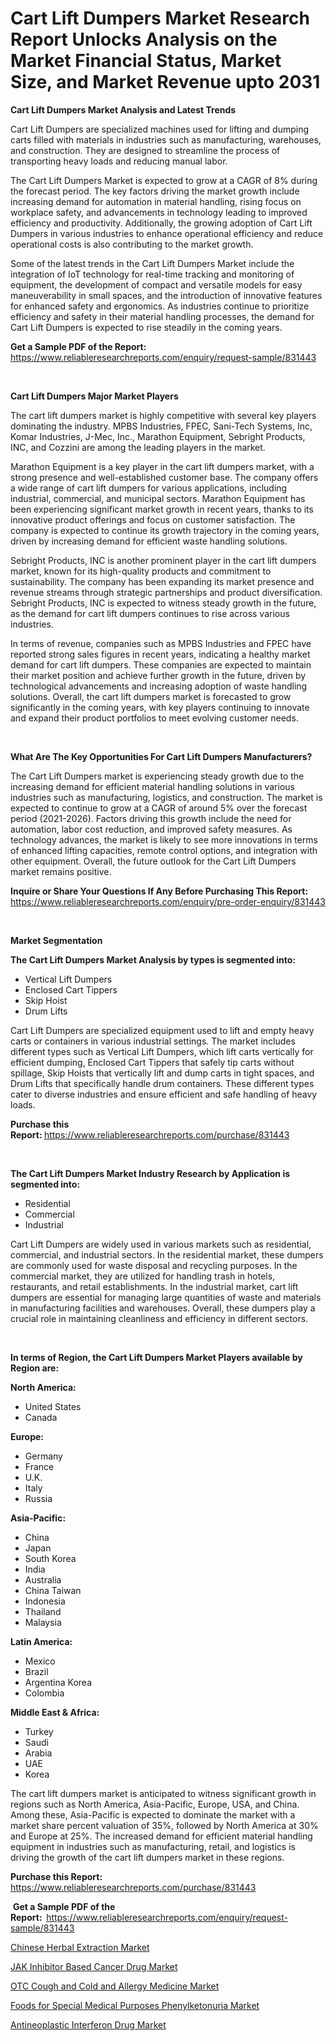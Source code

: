 <p><h1>Cart Lift Dumpers Market Research Report Unlocks Analysis on the Market Financial Status, Market Size, and Market Revenue upto 2031</h1></p><p><strong>Cart Lift Dumpers Market Analysis and Latest Trends</strong></p>
<p><p>Cart Lift Dumpers are specialized machines used for lifting and dumping carts filled with materials in industries such as manufacturing, warehouses, and construction. They are designed to streamline the process of transporting heavy loads and reducing manual labor.</p><p>The Cart Lift Dumpers Market is expected to grow at a CAGR of 8% during the forecast period. The key factors driving the market growth include increasing demand for automation in material handling, rising focus on workplace safety, and advancements in technology leading to improved efficiency and productivity. Additionally, the growing adoption of Cart Lift Dumpers in various industries to enhance operational efficiency and reduce operational costs is also contributing to the market growth.</p><p>Some of the latest trends in the Cart Lift Dumpers Market include the integration of IoT technology for real-time tracking and monitoring of equipment, the development of compact and versatile models for easy maneuverability in small spaces, and the introduction of innovative features for enhanced safety and ergonomics. As industries continue to prioritize efficiency and safety in their material handling processes, the demand for Cart Lift Dumpers is expected to rise steadily in the coming years.</p></p>
<p><strong>Get a Sample PDF of the Report:&nbsp;</strong> <a href="https://www.reliableresearchreports.com/enquiry/request-sample/831443">https://www.reliableresearchreports.com/enquiry/request-sample/831443</a></p>
<p>&nbsp;</p>
<p><strong>Cart Lift Dumpers Major Market Players</strong></p>
<p><p>The cart lift dumpers market is highly competitive with several key players dominating the industry. MPBS Industries, FPEC, Sani-Tech Systems, Inc, Komar Industries, J-Mec, Inc., Marathon Equipment, Sebright Products, INC, and Cozzini are among the leading players in the market.</p><p>Marathon Equipment is a key player in the cart lift dumpers market, with a strong presence and well-established customer base. The company offers a wide range of cart lift dumpers for various applications, including industrial, commercial, and municipal sectors. Marathon Equipment has been experiencing significant market growth in recent years, thanks to its innovative product offerings and focus on customer satisfaction. The company is expected to continue its growth trajectory in the coming years, driven by increasing demand for efficient waste handling solutions.</p><p>Sebright Products, INC is another prominent player in the cart lift dumpers market, known for its high-quality products and commitment to sustainability. The company has been expanding its market presence and revenue streams through strategic partnerships and product diversification. Sebright Products, INC is expected to witness steady growth in the future, as the demand for cart lift dumpers continues to rise across various industries.</p><p>In terms of revenue, companies such as MPBS Industries and FPEC have reported strong sales figures in recent years, indicating a healthy market demand for cart lift dumpers. These companies are expected to maintain their market position and achieve further growth in the future, driven by technological advancements and increasing adoption of waste handling solutions. Overall, the cart lift dumpers market is forecasted to grow significantly in the coming years, with key players continuing to innovate and expand their product portfolios to meet evolving customer needs.</p></p>
<p>&nbsp;</p>
<p><strong>What Are The Key Opportunities For Cart Lift Dumpers Manufacturers?</strong></p>
<p><p>The Cart Lift Dumpers market is experiencing steady growth due to the increasing demand for efficient material handling solutions in various industries such as manufacturing, logistics, and construction. The market is expected to continue to grow at a CAGR of around 5% over the forecast period (2021-2026). Factors driving this growth include the need for automation, labor cost reduction, and improved safety measures. As technology advances, the market is likely to see more innovations in terms of enhanced lifting capacities, remote control options, and integration with other equipment. Overall, the future outlook for the Cart Lift Dumpers market remains positive.</p></p>
<p><strong>Inquire or Share Your Questions If Any Before Purchasing This Report:</strong> <a href="https://www.reliableresearchreports.com/enquiry/pre-order-enquiry/831443">https://www.reliableresearchreports.com/enquiry/pre-order-enquiry/831443</a></p>
<p>&nbsp;</p>
<p><strong>Market Segmentation</strong></p>
<p><strong>The Cart Lift Dumpers Market Analysis by types is segmented into:</strong></p>
<p><ul><li>Vertical Lift Dumpers</li><li>Enclosed Cart Tippers</li><li>Skip Hoist</li><li>Drum Lifts</li></ul></p>
<p><p>Cart Lift Dumpers are specialized equipment used to lift and empty heavy carts or containers in various industrial settings. The market includes different types such as Vertical Lift Dumpers, which lift carts vertically for efficient dumping, Enclosed Cart Tippers that safely tip carts without spillage, Skip Hoists that vertically lift and dump carts in tight spaces, and Drum Lifts that specifically handle drum containers. These different types cater to diverse industries and ensure efficient and safe handling of heavy loads.</p></p>
<p><strong>Purchase this Report:&nbsp;</strong><a href="https://www.reliableresearchreports.com/purchase/831443">https://www.reliableresearchreports.com/purchase/831443</a></p>
<p>&nbsp;</p>
<p><strong>The Cart Lift Dumpers Market Industry Research by Application is segmented into:</strong></p>
<p><ul><li>Residential</li><li>Commercial</li><li>Industrial</li></ul></p>
<p><p>Cart Lift Dumpers are widely used in various markets such as residential, commercial, and industrial sectors. In the residential market, these dumpers are commonly used for waste disposal and recycling purposes. In the commercial market, they are utilized for handling trash in hotels, restaurants, and retail establishments. In the industrial market, cart lift dumpers are essential for managing large quantities of waste and materials in manufacturing facilities and warehouses. Overall, these dumpers play a crucial role in maintaining cleanliness and efficiency in different sectors.</p></p>
<p>&nbsp;</p>
<p><strong>In terms of Region, the Cart Lift Dumpers Market Players available by Region are:</strong></p>
<p>
    <p> <strong> North America: </strong>
        <ul>
            <li>United States</li>
            <li>Canada</li>
        </ul>
        </p> 
    <p> <strong> Europe: </strong>
        <ul>
            <li>Germany</li>
            <li>France</li>
            <li>U.K.</li>
            <li>Italy</li>
            <li>Russia</li>
        </ul>
        </p> 
    <p> <strong> Asia-Pacific: </strong>
        <ul>
            <li>China</li>
            <li>Japan</li>
            <li>South Korea</li>
            <li>India</li>
            <li>Australia</li>
            <li>China Taiwan</li>
            <li>Indonesia</li>
            <li>Thailand</li>
            <li>Malaysia</li>
        </ul>
        </p> 
    <p> <strong> Latin America: </strong>
        <ul>
            <li>Mexico</li>
            <li>Brazil</li>
            <li>Argentina Korea</li>
            <li>Colombia</li>
        </ul>
        </p> 
    <p> <strong> Middle East & Africa: </strong>
        <ul>
            <li>Turkey</li>
            <li>Saudi</li>
            <li>Arabia</li>
            <li>UAE</li>
            <li>Korea</li>
        </ul>
    </p>
    </p>
<p><p>The cart lift dumpers market is anticipated to witness significant growth in regions such as North America, Asia-Pacific, Europe, USA, and China. Among these, Asia-Pacific is expected to dominate the market with a market share percent valuation of 35%, followed by North America at 30% and Europe at 25%. The increased demand for efficient material handling equipment in industries such as manufacturing, retail, and logistics is driving the growth of the cart lift dumpers market in these regions.</p></p>
<p><strong>Purchase this Report: </strong><a href="https://www.reliableresearchreports.com/purchase/831443">https://www.reliableresearchreports.com/purchase/831443</a></p>
<p>&nbsp;<strong>Get a Sample PDF of the Report:&nbsp;&nbsp;</strong><a href="https://www.reliableresearchreports.com/enquiry/request-sample/831443">https://www.reliableresearchreports.com/enquiry/request-sample/831443</a></p>
<p><strong></strong></p>
<p><p><a href="https://medium.com/@anthonywade766/chinese-herbal-extraction-market-size-reveals-the-best-marketing-channels-in-global-industry-cd098c937b99">Chinese Herbal Extraction Market</a></p><p><a href="https://medium.com/@anthonywade766/decoding-jak-inhibitor-based-cancer-drug-market-metrics-market-share-trends-and-growth-patterns-7b9a74389d65">JAK Inhibitor Based Cancer Drug Market</a></p><p><a href="https://medium.com/@anthonywade766/otc-cough-and-cold-and-allergy-medicine-market-analysis-its-cagr-market-segmentation-and-global-9906c6c917ac">OTC Cough and Cold and Allergy Medicine Market</a></p><p><a href="https://medium.com/@anthonywade766/foods-for-special-medical-purposes-phenylketonuria-market-size-market-outlook-and-market-forecast-293b4e3bf1ff">Foods for Special Medical Purposes Phenylketonuria Market</a></p><p><a href="https://medium.com/@anthonywade766/antineoplastic-interferon-drug-market-comprehensive-assessment-by-type-application-and-geography-255b29bc0a85">Antineoplastic Interferon Drug Market</a></p></p>